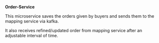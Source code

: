 **Order-Service**

This microservice saves the orders given by buyers and sends them to the mapping service via kafka.

It also receives refined/updated order from mapping service after an adjustable interval of time.